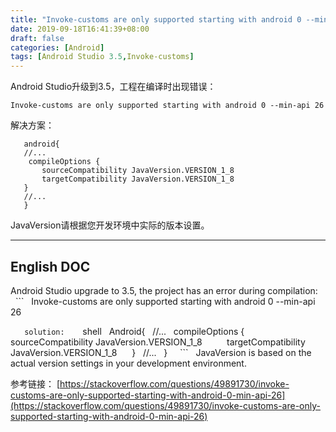 ```yaml
---
title: "Invoke-customs are only supported starting with android 0 --min-api 26"
date: 2019-09-18T16:41:39+08:00
draft: false
categories: [Android]
tags: [Android Studio 3.5,Invoke-customs]
---
```


 Android Studio升级到3.5，工程在编译时出现错误：

 ```
 Invoke-customs are only supported starting with android 0 --min-api 26

 ```
 解决方案：

 ```shell
 	android{
 	//...
 	 compileOptions {
        sourceCompatibility JavaVersion.VERSION_1_8
        targetCompatibility JavaVersion.VERSION_1_8
    }
 	//...
 	}

 ```
 JavaVersion请根据您开发环境中实际的版本设置。


 ---
 English DOC
 ---
 Android Studio upgrade to 3.5, the project has an error during compilation:
 
  ```
  Invoke-customs are only supported starting with android 0 --min-api 26

  ```
  solution:
 
  ```shell
  Android{
  //...
  compileOptions {
         sourceCompatibility JavaVersion.VERSION_1_8
         targetCompatibility JavaVersion.VERSION_1_8
     }
  //...
  }
 
  ```
  JavaVersion is based on the actual version settings in your development environment.

 参考链接：
 [https://stackoverflow.com/questions/49891730/invoke-customs-are-only-supported-starting-with-android-0-min-api-26](https://stackoverflow.com/questions/49891730/invoke-customs-are-only-supported-starting-with-android-0-min-api-26)
